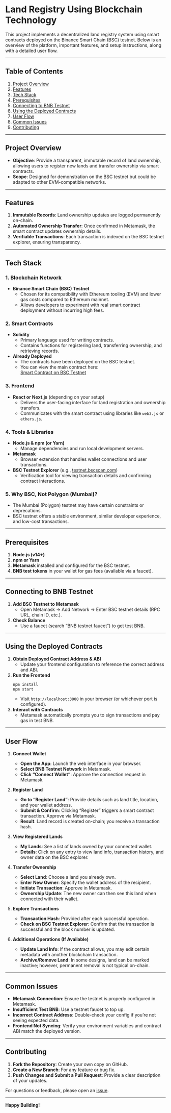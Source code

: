 # Land Registry Using Blockchain Technology

This project implements a decentralized land registry system using smart contracts deployed on the Binance Smart Chain (BSC) testnet. Below is an overview of the platform, important features, and setup instructions, along with a detailed user flow.

---

## Table of Contents
1. [Project Overview](#project-overview)  
2. [Features](#features)  
3. [Tech Stack](#tech-stack)  
4. [Prerequisites](#prerequisites)  
5. [Connecting to BNB Testnet](#connecting-to-bnb-testnet)  
6. [Using the Deployed Contracts](#using-the-deployed-contracts)  
7. [User Flow](#user-flow)  
8. [Common Issues](#common-issues)  
9. [Contributing](#contributing)

---

## Project Overview
- **Objective**: Provide a transparent, immutable record of land ownership, allowing users to register new lands and transfer ownership via smart contracts.  
- **Scope**: Designed for demonstration on the BSC testnet but could be adapted to other EVM-compatible networks.  

---

## Features
1. **Immutable Records**: Land ownership updates are logged permanently on-chain.  
2. **Automated Ownership Transfer**: Once confirmed in Metamask, the smart contract updates ownership details.  
3. **Verifiable Transactions**: Each transaction is indexed on the BSC testnet explorer, ensuring transparency.  

---

## Tech Stack

### 1. Blockchain Network
- **Binance Smart Chain (BSC) Testnet**  
  - Chosen for its compatibility with Ethereum tooling (EVM) and lower gas costs compared to Ethereum mainnet.  
  - Allows developers to experiment with real smart contract deployment without incurring high fees.

### 2. Smart Contracts
- **Solidity**  
  - Primary language used for writing contracts.  
  - Contains functions for registering land, transferring ownership, and retrieving records.  
- **Already Deployed**  
  - The contracts have been deployed on the BSC testnet.  
  - You can view the main contract here:  
    [Smart Contract on BSC Testnet](https://testnet.bscscan.com/address/REPLACE_WITH_DEPLOYED_CONTRACT_ADDRESS)

### 3. Frontend
- **React or Next.js** (depending on your setup)  
  - Delivers the user-facing interface for land registration and ownership transfers.  
  - Communicates with the smart contract using libraries like `web3.js` or `ethers.js`.  

### 4. Tools & Libraries
- **Node.js & npm (or Yarn)**  
  - Manage dependencies and run local development servers.  
- **Metamask**  
  - Browser extension that handles wallet connections and user transactions.  
- **BSC Testnet Explorer** (e.g., [testnet.bscscan.com](https://testnet.bscscan.com/))  
  - Verification tool for viewing transaction details and confirming contract interactions.  

### 5. Why BSC, Not Polygon (Mumbai)?  
- The Mumbai (Polygon) testnet may have certain constraints or deprecations.  
- BSC testnet offers a stable environment, similar developer experience, and low-cost transactions.

---

## Prerequisites
1. **Node.js (v14+)**  
2. **npm or Yarn**  
3. **Metamask** installed and configured for the BSC testnet.  
4. **BNB test tokens** in your wallet for gas fees (available via a faucet).  

---

## Connecting to BNB Testnet
1. **Add BSC Testnet to Metamask**  
   - Open Metamask → Add Network → Enter BSC testnet details (RPC URL, chain ID, etc.).  
2. **Check Balance**  
   - Use a faucet (search “BNB testnet faucet”) to get test BNB.  

---

## Using the Deployed Contracts
1. **Obtain Deployed Contract Address & ABI**  
   - Update your frontend configuration to reference the correct address and ABI.  
2. **Run the Frontend**  
   ```bash
   npm install
   npm start
   ```
   - Visit `http://localhost:3000` in your browser (or whichever port is configured).  
3. **Interact with Contracts**  
   - Metamask automatically prompts you to sign transactions and pay gas in test BNB.

---

## User Flow

1. **Connect Wallet**
   - **Open the App**: Launch the web interface in your browser.  
   - **Select BNB Testnet Network** in Metamask.  
   - **Click “Connect Wallet”**: Approve the connection request in Metamask.

2. **Register Land**
   - **Go to “Register Land”**: Provide details such as land title, location, and your wallet address.  
   - **Submit & Confirm**: Clicking “Register” triggers a smart contract transaction. Approve via Metamask.  
   - **Result**: Land record is created on-chain; you receive a transaction hash.

3. **View Registered Lands**
   - **My Lands**: See a list of lands owned by your connected wallet.  
   - **Details**: Click on any entry to view land info, transaction history, and owner data on the BSC explorer.

4. **Transfer Ownership**
   - **Select Land**: Choose a land you already own.  
   - **Enter New Owner**: Specify the wallet address of the recipient.  
   - **Initiate Transaction**: Approve in Metamask.  
   - **Ownership Update**: The new owner can then see this land when connected with their wallet.

5. **Explore Transactions**
   - **Transaction Hash**: Provided after each successful operation.  
   - **Check on BSC Testnet Explorer**: Confirm that the transaction is successful and the block number is updated.

6. **Additional Operations (If Available)**
   - **Update Land Info**: If the contract allows, you may edit certain metadata with another blockchain transaction.  
   - **Archive/Remove Land**: In some designs, land can be marked inactive; however, permanent removal is not typical on-chain.

---

## Common Issues
- **Metamask Connection**: Ensure the testnet is properly configured in Metamask.  
- **Insufficient Test BNB**: Use a testnet faucet to top up.  
- **Incorrect Contract Address**: Double-check your config if you’re not seeing expected data.  
- **Frontend Not Syncing**: Verify your environment variables and contract ABI match the deployed version.

---

## Contributing
1. **Fork the Repository**: Create your own copy on GitHub.  
2. **Create a New Branch**: For any feature or bug fix.  
3. **Push Changes and Submit a Pull Request**: Provide a clear description of your updates.  

For questions or feedback, please open an [issue](https://github.com/<your-username>/Land-Registry-using-Blockchain-modified/issues).  

---

**Happy Building!**


